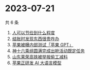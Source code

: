 # 2023-07-21

共 6 条

<!-- BEGIN -->
<!-- 最后更新时间 Fri Jul 21 2023 15:06:42 GMT+0800 (China Standard Time) -->

1. [人可以节俭到什么程度](https://www.zhihu.com/search?q=%E4%BA%BA%E5%8F%AF%E4%BB%A5%E8%8A%82%E4%BF%AD%E5%88%B0%E4%BB%80%E4%B9%88%E7%A8%8B%E5%BA%A6)
1. [结账时发现东西很贵咋办](https://www.zhihu.com/search?q=%E7%BB%93%E8%B4%A6%E6%97%B6%E5%8F%91%E7%8E%B0%E4%B8%9C%E8%A5%BF%E5%BE%88%E8%B4%B5%E5%92%8B%E5%8A%9E)
1. [苹果被曝内部测试「苹果 GPT」](https://www.zhihu.com/search?q=%E8%8B%B9%E6%9E%9C%E8%A2%AB%E6%9B%9D%E5%86%85%E9%83%A8%E6%B5%8B%E8%AF%95%E3%80%8C%E8%8B%B9%E6%9E%9C%20GPT%E3%80%8D)
1. [神十六乘组圆满完成出舱活动既定任务](https://www.zhihu.com/search?q=%E7%A5%9E%E5%8D%81%E5%85%AD%E4%B9%98%E7%BB%84%E5%9C%86%E6%BB%A1%E5%AE%8C%E6%88%90%E5%87%BA%E8%88%B1%E6%B4%BB%E5%8A%A8%E6%97%A2%E5%AE%9A%E4%BB%BB%E5%8A%A1)
1. [山东莱荣高铁被举报偷工减料](https://www.zhihu.com/search?q=%E5%B1%B1%E4%B8%9C%E8%8E%B1%E8%8D%A3%E9%AB%98%E9%93%81%E8%A2%AB%E4%B8%BE%E6%8A%A5%E5%81%B7%E5%B7%A5%E5%87%8F%E6%96%99)
1. [苹果正研发 AI 大语言模型](https://www.zhihu.com/search?q=%E8%8B%B9%E6%9E%9C%E6%AD%A3%E7%A0%94%E5%8F%91%20AI%20%E5%A4%A7%E8%AF%AD%E8%A8%80%E6%A8%A1%E5%9E%8B)

<!-- END -->

